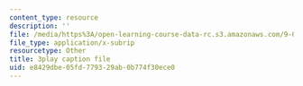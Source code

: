 ```yaml
---
content_type: resource
description: ''
file: /media/https%3A/open-learning-course-data-rc.s3.amazonaws.com/9-04-sensory-systems-fall-2013/e8429dbe05fd779329ab0b774f30ece0_T9HYPlE8xzc.srt
file_type: application/x-subrip
resourcetype: Other
title: 3play caption file
uid: e8429dbe-05fd-7793-29ab-0b774f30ece0
---
```

